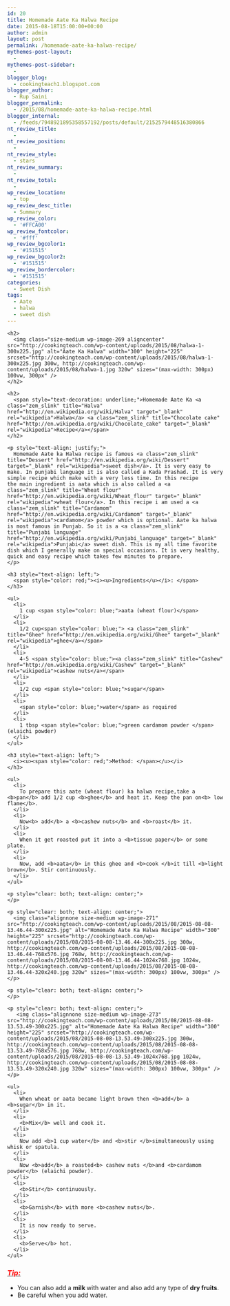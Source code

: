 ```yaml
---
id: 20
title: Homemade Aate Ka Halwa Recipe
date: 2015-08-18T15:00:00+00:00
author: admin
layout: post
permalink: /homemade-aate-ka-halwa-recipe/
mythemes-post-layout:
  - 
mythemes-post-sidebar:
  - 
blogger_blog:
  - cookingteach1.blogspot.com
blogger_author:
  - Rup Saini
blogger_permalink:
  - /2015/08/homemade-aate-ka-halwa-recipe.html
blogger_internal:
  - /feeds/7948921895358557192/posts/default/2152579448516380866
nt_review_title:
  - 
nt_review_position:
  - 
nt_review_style:
  - stars
nt_review_summary:
  - 
nt_review_total:
  - 
wp_review_location:
  - top
wp_review_desc_title:
  - Summary
wp_review_color:
  - '#FFCA00'
wp_review_fontcolor:
  - '#fff'
wp_review_bgcolor1:
  - '#151515'
wp_review_bgcolor2:
  - '#151515'
wp_review_bordercolor:
  - '#151515'
categories:
  - Sweet Dish
tags:
  - Aate
  - halwa
  - sweet dish
---
```

<p dir="ltr" style="text-align: left;">
  <p dir="ltr" style="text-align: left;">
    <p style="clear: both; text-align: center;">
    </p>
    
    <h2>
      <img class="size-medium wp-image-269 aligncenter" src="http://cookingteach.com/wp-content/uploads/2015/08/halwa-1-300x225.jpg" alt="Aate Ka Halwa" width="300" height="225" srcset="http://cookingteach.com/wp-content/uploads/2015/08/halwa-1-300x225.jpg 300w, http://cookingteach.com/wp-content/uploads/2015/08/halwa-1.jpg 320w" sizes="(max-width: 300px) 100vw, 300px" />
    </h2>
    
    <h2>
      <span style="text-decoration: underline;">Homemade Aate Ka <a class="zem_slink" title="Halva" href="http://en.wikipedia.org/wiki/Halva" target="_blank" rel="wikipedia">Halwa</a> <a class="zem_slink" title="Chocolate cake" href="http://en.wikipedia.org/wiki/Chocolate_cake" target="_blank" rel="wikipedia">Recipe</a></span>
    </h2>
    
    <p style="text-align: justify;">
      Homemade Aate ka Halwa recipe is famous <a class="zem_slink" title="Dessert" href="http://en.wikipedia.org/wiki/Dessert" target="_blank" rel="wikipedia">sweet dish</a>. It is very easy to make. In punjabi language it is also called a Kada Prashad. It is very simple recipe which make with a very less time. In this recipe the main ingredient is aata which is also called a <a class="zem_slink" title="Wheat flour" href="http://en.wikipedia.org/wiki/Wheat_flour" target="_blank" rel="wikipedia">wheat flour</a>. In this recipe i am used a <a class="zem_slink" title="Cardamom" href="http://en.wikipedia.org/wiki/Cardamom" target="_blank" rel="wikipedia">cardamom</a> powder which is optional. Aate ka halwa is most famous in Punjab. So it is a <a class="zem_slink" title="Punjabi language" href="http://en.wikipedia.org/wiki/Punjabi_language" target="_blank" rel="wikipedia">Punjabi</a> sweet dish. This is my all time favorite dish which I generally make on special occasions. It is very healthy, quick and easy recipe which takes few minutes to prepare.
    </p>
    
    <h3 style="text-align: left;">
      <span style="color: red;"><i><u>Ingredients</u></i>: </span>
    </h3>
    
    <ul>
      <li>
        1 cup <span style="color: blue;">aata (wheat flour)</span>
      </li>
      <li>
        1/2 cup<span style="color: blue;"> <a class="zem_slink" title="Ghee" href="http://en.wikipedia.org/wiki/Ghee" target="_blank" rel="wikipedia">ghee</a></span>
      </li>
      <li>
        4-5 <span style="color: blue;"><a class="zem_slink" title="Cashew" href="http://en.wikipedia.org/wiki/Cashew" target="_blank" rel="wikipedia">cashew nuts</a></span>
      </li>
      <li>
        1/2 cup <span style="color: blue;">sugar</span>
      </li>
      <li>
        <span style="color: blue;">water</span> as required
      </li>
      <li>
        1 tbsp <span style="color: blue;">green cardamom powder </span>(elaichi powder)
      </li>
    </ul>
    
    <h3 style="text-align: left;">
      <i><u><span style="color: red;">Method: </span></u></i>
    </h3>
    
    <ul>
      <li>
        To prepare this aate (wheat flour) ka halwa recipe,take a <b>pan</b> add 1/2 cup <b>ghee</b> and heat it. Keep the pan on<b> low flame</b>.
      </li>
      <li>
        Now<b> add</b> a <b>cashew nuts</b> and <b>roast</b> it.
      </li>
      <li>
        When it get roasted put it into a <b>tissue paper</b> or some plate.
      </li>
      <li>
        Now, add <b>aata</b> in this ghee and <b>cook </b>it till <b>light brown</b>. Stir continuously.
      </li>
    </ul>
    
    <p style="clear: both; text-align: center;">
    </p>
    
    <p style="clear: both; text-align: center;">
      <img class="alignnone size-medium wp-image-271" src="http://cookingteach.com/wp-content/uploads/2015/08/2015-08-08-13.46.44-300x225.jpg" alt="Homemade Aate Ka Halwa Recipe" width="300" height="225" srcset="http://cookingteach.com/wp-content/uploads/2015/08/2015-08-08-13.46.44-300x225.jpg 300w, http://cookingteach.com/wp-content/uploads/2015/08/2015-08-08-13.46.44-768x576.jpg 768w, http://cookingteach.com/wp-content/uploads/2015/08/2015-08-08-13.46.44-1024x768.jpg 1024w, http://cookingteach.com/wp-content/uploads/2015/08/2015-08-08-13.46.44-320x240.jpg 320w" sizes="(max-width: 300px) 100vw, 300px" />
    </p>
    
    <p style="clear: both; text-align: center;">
    </p>
    
    <p style="clear: both; text-align: center;">
       <img class="alignnone size-medium wp-image-273" src="http://cookingteach.com/wp-content/uploads/2015/08/2015-08-08-13.53.49-300x225.jpg" alt="Homemade Aate Ka Halwa Recipe" width="300" height="225" srcset="http://cookingteach.com/wp-content/uploads/2015/08/2015-08-08-13.53.49-300x225.jpg 300w, http://cookingteach.com/wp-content/uploads/2015/08/2015-08-08-13.53.49-768x576.jpg 768w, http://cookingteach.com/wp-content/uploads/2015/08/2015-08-08-13.53.49-1024x768.jpg 1024w, http://cookingteach.com/wp-content/uploads/2015/08/2015-08-08-13.53.49-320x240.jpg 320w" sizes="(max-width: 300px) 100vw, 300px" />
    </p>
    
    <ul>
      <li>
        When wheat or aata became light brown then <b>add</b> a <b>sugar</b> in it.
      </li>
      <li>
        <b>Mix</b> well and cook it.
      </li>
      <li>
        Now add <b>1 cup water</b> and <b>stir </b>simultaneously using whisk or spatula.
      </li>
      <li>
        Now <b>add</b> a roasted<b> cashew nuts </b>and <b>cardamom powder</b> (elaichi powder).
      </li>
      <li>
        <b>Stir</b> continuously.
      </li>
      <li>
        <b>Garnish</b> with more <b>cashew nuts</b>.
      </li>
      <li>
        It is now ready to serve.
      </li>
      <li>
        <b>Serve</b> hot.
      </li>
    </ul>
  </p>
  
  <h3 style="text-align: left;">
    <i><u><span style="color: red;">Tip: </span></u></i>
  </h3>
  
  <ul>
    <li>
      You can also add a <b>milk </b>with water and also add any type of <b>dry fruits</b>.
    </li>
    <li>
      Be careful when you add water.
    </li>
  </ul>
</p>